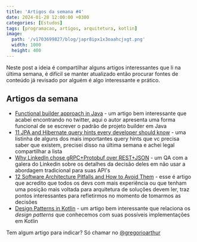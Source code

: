 ```yaml
---
title: 'Artigos da semana #4'
date: 2024-01-28 12:00:00 +0300
categories: [Estudos]
tags: [programacao, artigos, arquitetura, kotlin]
image:
  path: '/v1703699827/blog/japr8ipx1x3oaahcjxgt.png'
  width: 1000
  height: 400
---
```


Neste post a ideia é compartilhar alguns artigos interessantes que li na última semana, é difícil se manter atualizado
então procurar fontes de conteúdo já revisado por alguém é algo interessante e prático.

## Artigos da semana

- [Functional builder approach in Java](https://glaforge.dev/posts/2024/01/16/java-functional-builder-approach/) - um artigo bem interessante que acabei encontrando no twitter, aqui o autor apresenta uma forma funcional de se escrever o padrão de projeto builder em Java
- [11 JPA and Hibernate query hints every developer should know](https://thorben-janssen.com/11-jpa-hibernate-query-hints-every-developer-know/) - uma listinha de alguns dos mais importantes query hints que vc precisa saber que existem, precisei disso na última semana e achei legal compartilhar a lista
- [Why LinkedIn chose gRPC+Protobuf over REST+JSON](https://www.infoq.com/news/2023/12/linkedin-grpc-protobuf-rest-json/) - um QA com a galera do Linkedin sobre os detalhes da decisão deles em não usar a abordagem tradicional para suas API's
- [12 Software Architecture Pitfalls and How to Avoid Them](https://www.infoq.com/articles/avoid-architecture-pitfalls/) - esse é artigo que acredito que todos os devs com mais experiência ou que tenham uma posição mais voltada para arquitetura de soluções devem ler, traz pontos interessantes para refletirmos no momento de tomarmos as decisões
- [Design Patterns in Kotlin](https://reflectoring.io/kotlin-design-patterns/) - um artigo bem interessante que relaciona os _design patterns_ que conhecemos com suas possíveis implementações em Kotlin

Tem algum artigo para indicar? Só chamar no [@gregorioarthur](https://twitter.com/gregorioarthur)

